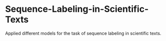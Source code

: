 # Sequence-Labeling-in-Scientific-Texts
Applied different models for the task of sequence labeling in scientific texts.
